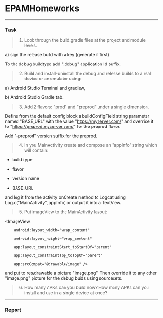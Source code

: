 # EPAMHomeworks
___
### Task

>1) Look through the build.gradle files at the project and module levels.

a) sign the release build with a key (generate it first)

To the debug buildtype add ".debug" application Id suffix.

>2) Build and install-uninstall the debug and release builds to a real device or an emulator using:

a) Android Studio Terminal and gradlew,

b) Android Studio Gradle tab.

>3) Add 2 flavors: "prod" and "preprod" under a single dimension.

Define from the default config block a buildConfigField string parameter named "BASE_URL" with the value "https://myserver.com/" and override it to "https://preprod.myserver.com/" for the preprod flavor.

Add "-preprod" version suffix for the preprod.

>4) In you MainActivity create and compose an "appInfo" string which will contain:

- build type

- flavor

- version name

- BASE_URL

and log it from the activity onCreate method to Logcat using Log.d("MainActivity", appInfo) or output it into a TextView.

>5) Put ImageView to the MainActivity layout:

<ImageView

        android:layout_width="wrap_content"

        android:layout_height="wrap_content"

        app:layout_constraintStart_toStartOf="parent"

        app:layout_constraintTop_toTopOf="parent"

        app:srcCompat="@drawable/image" />

and put to res\drawable a picture "image.png". Then override it to any other "image.png" picture for the debug buids using sourcesets.

>6) How many APKs can you build now? How many APKs can you install and use in a single device at once?
___
### Report